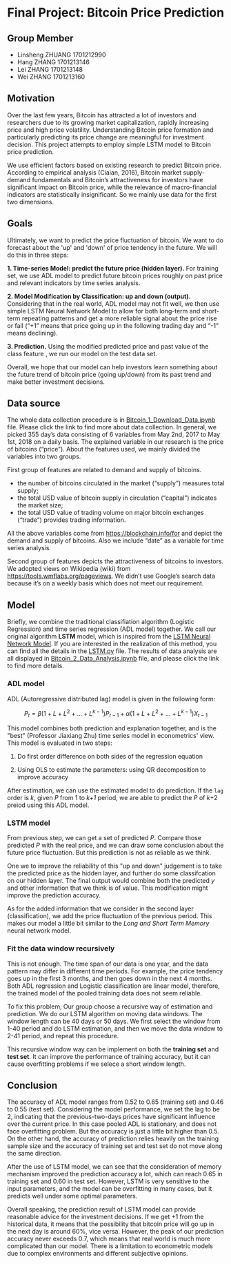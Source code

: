 # Final Project: Bitcoin Price Prediction

## Group Member
* Linsheng ZHUANG   1701212990
* Hang ZHANG        1701213146
* Lei ZHANG         1701213148
* Wei ZHANG         1701213160

## Motivation
Over the last few years, Bitcoin has attracted a lot of investors and researchers due to its growing market capitalization, rapidly increasing price and high price volatility. Understanding Bitcoin price formation and particularly predicting its price change are meaningful for investment decision. This project attempts to employ simple LSTM model to Bitcoin price prediction.

We use efficient factors based on existing research to predict Bitcoin price. According to empirical analysis (Ciaian, 2016), Bitcoin market supply-demand fundamentals and Bitcoin’s attractiveness for investors have significant impact on Bitcoin price, while the relevance of macro-financial indicators are statistically insignificant. So we mainly use data for the first two dimensions.


## Goals
Ultimately, we want to predict the price fluctuation of bitcoin. We want to do forecast about the 'up' and 'down' of price tendency in the future. We will do this in three steps:

**1. Time-series Model: predict the future price (hidden layer).**  For training set, we use ADL model to predict future bitcoin prices roughly on past price and relevant indicators by time series analysis.

**2. Model Modification by Classification: up and down (output).**  Considering that in the real world, ADL model may not fit well, we then use simple LSTM Neural Network Model to allow for both long-term and short-term repeating patterns and get a more reliable signal about the price rise or fall (“+1” means that price going up in the following trading day and “-1” means declining).

**3. Prediction.**  Using the modified predicted price and past value of the class feature , we run our model on the test data set.

Overall, we hope that our model can help investors learn something about the future trend of bitcoin price (going up/down) from its past trend and make better investment decisions.

## Data source
The whole data collection procedure is in [Bitcoin_1_Download_Data.ipynb](https://github.com/LeiZHANG1995/PHBS_TQFML/blob/master/Project/Bitcoin_1_Download_Data.ipynb) file. Please click the link to find more about data collection. In general, we picked 355 day’s data consisting of 6 variables from May 2nd, 2017 to May 1st, 2018 on a daily basis. The explained variable in our research is the price of bitcoins (“price”). About the features used, we mainly divided the variables into two groups.

First group of features are related to demand and supply of bitcoins. 
* the number of bitcoins circulated in the market (“supply”) measures total supply;
* the total USD value of bitcoin supply in circulation (“capital”) indicates the market size;
* the total USD value of trading volume on major bitcoin exchanges (“trade”) provides trading information.

All the above variables come from https://blockchain.info/for and depict the demand and supply of bitcoins. Also we include “date” as a variable for time series analysis.

Second group of features depicts the attractiveness of bitcoins to investors. We adopted views on Wikipedia (wiki) from https://tools.wmflabs.org/pageviews. We didn’t use Google’s search data because it’s on a weekly basis which does not meet our requirement.

## Model
Briefly, we combine the traditional classifiation algorithm (Logistic Regression) and time series regression (ADL model) together. We call our original algorithm **LSTM** model, which is inspired from the [LSTM Neural Network Model](http://www.jakob-aungiers.com/articles/a/LSTM-Neural-Network-for-Time-Series-Prediction). If you are interested in the realization of this method, you can find all the details in the [LSTM.py](https://github.com/LeiZHANG1995/PHBS_TQFML/blob/master/Project/LSTM.py) file. The results of data analysis are all displayed in [Bitcoin_2_Data_Analysis.ipynb](https://github.com/LeiZHANG1995/PHBS_TQFML/blob/master/Project/Bitcoin_2_Data_Analysis.ipynb) file, and please click the link to find more details. 

### ADL model
ADL (Autoregressive distributed lag) model is given in the following form:

$$ P_t = \beta (1+L+L^2+...+L^{k-1})P_{t-1}+\alpha (1+L+L^2+...+L^{k-1})X_{t-1} $$

This model combines both prediction and explanation together, and is the "best" (Professor Jiaxiang Zhu) time series model in econometrics' view. This model is evaluated in two steps:

1) Do first order difference on both sides of the regression equation

2) Using OLS to estimate the parameters: using QR decomposition to improve accuracy

After estimation, we can use the estimated model to do prediction. If the `lag` order is _k_, given _P_ from 1 to _k+1_ period, we are able to predict the _P_ of _k_+2 preiod using this ADL model. 

### LSTM model
From previous step, we can get a set of predicted _P_. Compare those predicted _P_ with the real price, and we can draw some conclusion about the future price fluctuation. But this prediction is not as reliable as we think. 

One we to improve the reliability of this "up and down" judgement is to take the predicted price as the hidden layer, and further do some classifcation on our hidden layer. The final output would combine both the predicted _y_ and other information that we think is of value. This modification might improve the prediction accuracy. 

As for the added information that we consider in the second layer (classification), we add the price fluctuation of the previous period. This makes our model a little bit similar to the _Long and Short Term Memory_ neural network model. 

### Fit the data window recursively
This is not enough. The time span of our data is one year, and the data pattern may differ in different time periods. For example, the price tendency goes up in the first 3 months, and then goes down in the next 4 months. Both ADL regression and Logistic classification are linear model, therefore, the trained model of the pooled training data does not seem reliable.

To fix this problem, Our group choose a recursive way of estimation and prediction. We do our LSTM algorithm on moving data windows. The window length can be 40 days or 50 days. We first select the window from 1-40 period and do LSTM estimation, and then we move the data window to 2-41 period, and repeat this procedure. 

This recursive window way can be implement on both the **training set** and **test set**. It can improve the performance of training accuracy, but it can cause overfitting problems if we selece a short window length. 

## Conclusion
The accuracy of ADL model ranges from 0.52 to 0.65 (training set) and 0.46 to 0.55 (test set). Considering the model performance, we set the lag to be 2, indicating that the previous-two-days prices have significant influence over the current price. In this case pooled ADL is stationary, and does not face overfitting problem. But the accuracy is just a little bit higher than 0.5. On the other hand, the accuracy of prediction relies heavily on the training sample size and the accuracy of training set and test set do not move along the same direction.

After the use of LSTM model, we can see that the consideration of memory mechanism improved the prediction accuracy a lot, which can reach 0.65 in training set and 0.60 in test set. However, LSTM is very sensitive to the input parameters, and the model can be overfitting in many cases, but it predicts well under some optimal parameters.

Overall speaking, the prediction result of LSTM model can provide reasonable advice for the investment decisions. If we get +1 from the historical data, it means that the possibility that bitcoin price will go up in the next day is around 60%, vice versa. However, the peak of our prediction accuracy never exceeds 0.7, which means that real world is much more complicated than our model. There is a limitation to econometric models due to complex environments and different subjective opinions.
